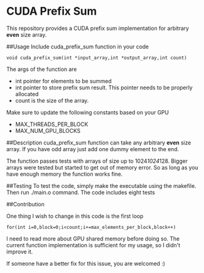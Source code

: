 # CUDA Prefix Sum
This repository provides a CUDA prefix sum implementation for arbitrary **even** size array.

##Usage
Include cuda_prefix_sum function in your code	

    void cuda_prefix_sum(int *input_array,int *output_array,int count)
   
   The args of the function are 
 - int pointer for elements to be summed
 - int pointer to store prefix sum result. This pointer needs to be properly allocated
 - count is the size of the array. 

Make sure to update the following constants based on your GPU
 - MAX_THREADS_PER_BLOCK
 - MAX_NUM_GPU_BLOCKS

##Description
cuda_prefix_sum function can take any arbitrary **even** size array. If you have odd array just add one dummy element to the end.

The function passes tests with arrays of size up to 1024*1024*128. Bigger arrays were tested but started to get out of memory error. So as long as you have enough memory the function works fine.

##Testing
To test the code, simply make the executable using the makefile. Then run ./main.o command.
The code includes eight tests

##Contribution

One thing I wish to change in this code is the first loop

    for(int i=0,block=0;i<count;i+=max_elements_per_block,block++)
  
I need to read more about GPU shared memory before doing so. The current function implementation is sufficient for my usage, so I didn't improve it. 

If someone have a better fix for this issue, you are welcomed :)

